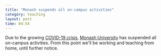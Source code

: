 ```yaml
---
title: "Monash suspends all on-campus activities"
category: teaching
layout: post
time: 04:54
---
```

<!-- header generated from blosxom format post; make_header.pl 23.1.2022 -->
<p>
Due to the growing 
<a href="https://www.abc.net.au/news/2020-03-22/coronavirus-lockdown-what-it-means/12079242">COVID-19 crisis</a>, 
<a href="http://monash.edu">Monash University</a> has suspended all
on-campus activities. From this point we'll be working and teaching from 
home, until further notice.
